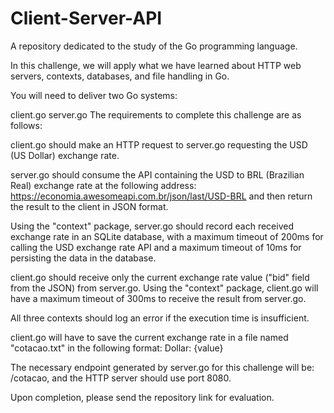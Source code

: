 # Client-Server-API
A repository dedicated to the study of the Go programming language.

In this challenge, we will apply what we have learned about HTTP web servers, contexts, databases, and file handling in Go.

You will need to deliver two Go systems:

client.go
server.go
The requirements to complete this challenge are as follows:

client.go should make an HTTP request to server.go requesting the USD (US Dollar) exchange rate.

server.go should consume the API containing the USD to BRL (Brazilian Real) exchange rate at the following address: https://economia.awesomeapi.com.br/json/last/USD-BRL and then return the result to the client in JSON format.

Using the "context" package, server.go should record each received exchange rate in an SQLite database, with a maximum timeout of 200ms for calling the USD exchange rate API and a maximum timeout of 10ms for persisting the data in the database.

client.go should receive only the current exchange rate value ("bid" field from the JSON) from server.go. Using the "context" package, client.go will have a maximum timeout of 300ms to receive the result from server.go.

All three contexts should log an error if the execution time is insufficient.

client.go will have to save the current exchange rate in a file named "cotacao.txt" in the following format: Dollar: {value}

The necessary endpoint generated by server.go for this challenge will be: /cotacao, and the HTTP server should use port 8080.

Upon completion, please send the repository link for evaluation.
